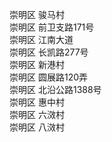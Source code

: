 崇明区 骏马村  
崇明区 前卫支路171号  
崇明区 江南大道  
崇明区 长凯路277号  
崇明区 新港村  
崇明区 圆展路120弄  
崇明区 北沿公路1388号  
崇明区 惠中村  
崇明区 六滧村  
崇明区 八滧村  
